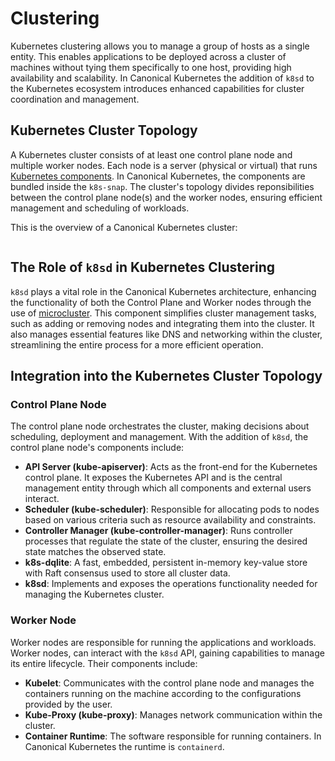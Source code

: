 # Clustering

Kubernetes clustering allows you to manage a group of hosts as a single entity.
This enables applications to be deployed across a cluster of machines without
tying them specifically to one host, providing high availability and
scalability. In Canonical Kubernetes the addition of `k8sd` to the Kubernetes
ecosystem introduces enhanced capabilities for cluster coordination and
management.

## Kubernetes Cluster Topology

A Kubernetes cluster consists of at least one control plane node and multiple
worker nodes. Each node is a server (physical or virtual) that runs
[Kubernetes components]. In Canonical Kubernetes, the components are bundled
inside the `k8s-snap`. The cluster's topology divides reponsibilities between
the control plane node(s) and the worker nodes, ensuring efficient management
and scheduling of workloads.

This is the overview of a Canonical Kubernetes cluster:

```{kroki} ../assets/ck-cluster.puml
```

## The Role of `k8sd` in Kubernetes Clustering

`k8sd` plays a vital role in the Canonical Kubernetes architecture, enhancing
the functionality of both the Control Plane and Worker nodes through the use
of [microcluster]. This component simplifies cluster management tasks, such as
adding or removing nodes and integrating them into the cluster. It also
manages essential features like DNS and networking within the cluster,
streamlining the entire process for a more efficient operation.

## Integration into the Kubernetes Cluster Topology

### Control Plane Node
The control plane node orchestrates the cluster, making decisions about
scheduling, deployment and management. With the addition of `k8sd`, the control
plane node's components include:
- **API Server (kube-apiserver)**: Acts as the front-end for the Kubernetes
    control plane. It exposes the Kubernetes API and is the central management
    entity through which all components and external users interact.
- **Scheduler (kube-scheduler)**: Responsible for allocating pods to nodes
    based on various criteria such as resource availability and constraints.
- **Controller Manager (kube-controller-manager)**: Runs controller processes
    that regulate the state of the cluster, ensuring the desired state matches
    the observed state.
- **k8s-dqlite**: A fast, embedded, persistent in-memory key-value store with 
    Raft consensus used to store all cluster data.
- **k8sd**: Implements and exposes the operations functionality needed for
    managing the Kubernetes cluster.

### Worker Node
Worker nodes are responsible for running the applications and workloads. Worker
nodes, can interact with the `k8sd` API, gaining capabilities to manage its
entire lifecycle. Their components include:

- **Kubelet**: Communicates with the control plane node and manages the
    containers running on the machine according to the configurations provided
    by the user.
- **Kube-Proxy (kube-proxy)**: Manages network communication within the cluster.
- **Container Runtime**: The software responsible for running containers. In
    Canonical Kubernetes the runtime is `containerd`.



<!-- LINKS -->

[Kubernetes Components]: https://kubernetes.io/docs/concepts/overview/components/
[microcluster]: https://github.com/canonical/microcluster
